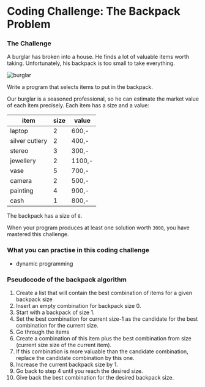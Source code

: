 
# Coding Challenge: The Backpack Problem

### The Challenge

A burglar has broken into a house. He finds a lot of valuable items worth taking. Unfortunately, his backpack is too small to take everything. 

![burglar](images/burglar.png)

Write a program that selects items to put in the backpack.

Our burglar is a seasoned professional, so he can estimate the market value of each item precisely. Each item has a size and a value:

| item | size | value |
|------|------|-------|
| laptop | 2  | 600,- |
| silver cutlery | 2 | 400,- |
| stereo | 3  | 300,- |
| jewellery | 2 | 1100,- |
| vase | 5 | 700,- |
| camera | 2 | 500,- |
| painting | 4 | 900,- |
| cash | 1 | 800,- |

The backpack has a size of `8`.

When your program produces at least one solution worth `3000`, you have mastered this challenge.


### What you can practise in this coding challenge

* dynamic programming

### Pseudocode of the backpack algorithm

1. Create a list that will contain the best combination of items for a given backpack size
2. Insert an empty combination for backpack size 0.
3. Start with a backpack of size 1.
4. Set the best combination for current size-1 as the candidate for the best combination for the current size.
5. Go through the items
6. Create a combination of this item plus the best combination from size (current size size of the current item).
7. If this combination is more valuable than the candidate combination, replace the candidate combination by this one.
8. Increase the current backpack size by 1.
9. Go back to step 4 until you reach the desired size.
10. Give back the best combination for the desired backpack size.

